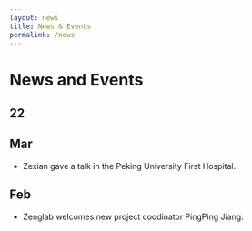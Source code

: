 ```yaml
---
layout: news
title: News & Events
permalink: /news
---
```


# News and Events

## 22

## Mar
- Zexian gave a talk in the Peking University First Hospital. 

## Feb
- Zenglab welcomes new project coodinator PingPing Jiang.
